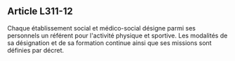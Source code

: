 ## Article L311-12

Chaque établissement social et médico-social désigne parmi ses personnels un référent pour l'activité
physique et sportive. Les modalités de sa désignation et de sa formation continue ainsi que ses missions sont
définies par décret.


